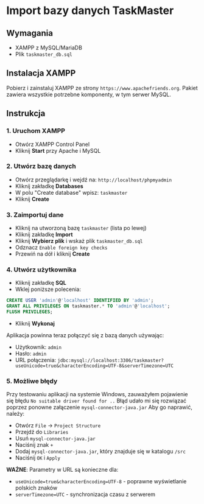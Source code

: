 # Import bazy danych TaskMaster

## Wymagania
- XAMPP z MySQL/MariaDB
- Plik `taskmaster_db.sql`

## Instalacja XAMPP
Pobierz i zainstaluj XAMPP ze strony `https://www.apachefriends.org`. Pakiet zawiera wszystkie potrzebne komponenty, w tym serwer MySQL.

## Instrukcja

### 1. Uruchom XAMPP
- Otwórz XAMPP Control Panel
- Kliknij **Start** przy Apache i MySQL

### 2. Utwórz bazę danych
- Otwórz przeglądarkę i wejdź na: `http://localhost/phpmyadmin`
- Kliknij zakładkę **Databases**
- W polu "Create database" wpisz: `taskmaster`
- Kliknij **Create**

### 3. Zaimportuj dane
- Kliknij na utworzoną bazę `taskmaster` (lista po lewej)
- Kliknij zakładkę **Import**
- Kliknij **Wybierz plik** i wskaż plik `taskmaster_db.sql`
- Odznacz `Enable foreign key checks`
- Przewiń na dół i kliknij **Create**

### 4. Utwórz użytkownika
- Kliknij zakładkę **SQL**
- Wklej poniższe polecenia:
```sql
CREATE USER 'admin'@'localhost' IDENTIFIED BY 'admin';
GRANT ALL PRIVILEGES ON taskmaster.* TO 'admin'@'localhost';
FLUSH PRIVILEGES;
```
- Kliknij **Wykonaj**

Aplikacja powinna teraz połączyć się z bazą danych używając:
- Użytkownik: `admin`
- Hasło: `admin`
- URL połączenia: `jdbc:mysql://localhost:3306/taskmaster?useUnicode=true&characterEncoding=UTF-8&serverTimezone=UTC`

### 5. Możliwe błędy
Przy testowaniu aplikacji na systemie Windows, zauważyłem pojawienie się błędu `No suitable driver found for ..`
Błąd udało mi się rozwiązać poprzez ponowne załączenie `mysql-connector-java.jar` 
Aby go naprawić, należy:
- Otwórz `File` -> `Project Structure`
- Przejdź do `Libraries`
- Usuń `mysql-connector-java.jar`
- Naciśnij znak `+`
- Dodaj `mysql-connector-java.jar`, który znajduje się w katalogu `/src`
- Naciśnij `OK` i `Apply`

**WAŻNE**: Parametry w URL są konieczne dla:
- `useUnicode=true&characterEncoding=UTF-8` - poprawne wyświetlanie polskich znaków
- `serverTimezone=UTC` - synchronizacja czasu z serwerem
